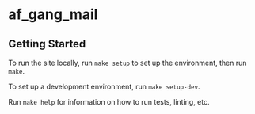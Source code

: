 # af_gang_mail

## Getting Started

To run the site locally, run `make setup` to set up the environment, then run `make`.

To set up a development environment, run `make setup-dev`.

Run `make help` for information on how to run tests, linting, etc.
